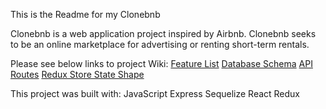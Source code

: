 This is the Readme for my Clonebnb

Clonebnb is a web application project inspired by Airbnb. Clonebnb seeks to be an online marketplace for advertising or renting short-term rentals.

Please see below links to project Wiki:
[Feature List](https://github.com/kmtsou/AirBnBClone/wiki/Features-List)
[Database Schema](https://github.com/kmtsou/AirBnBClone/wiki/Database-Schema-Image-with-Relationships)
[API Routes](https://github.com/kmtsou/AirBnBClone/wiki/Api-Routes)
[Redux Store State Shape](https://github.com/kmtsou/AirBnBClone/wiki/Redux-State-Shape)

This project was built with:
JavaScript
Express
Sequelize
React
Redux
